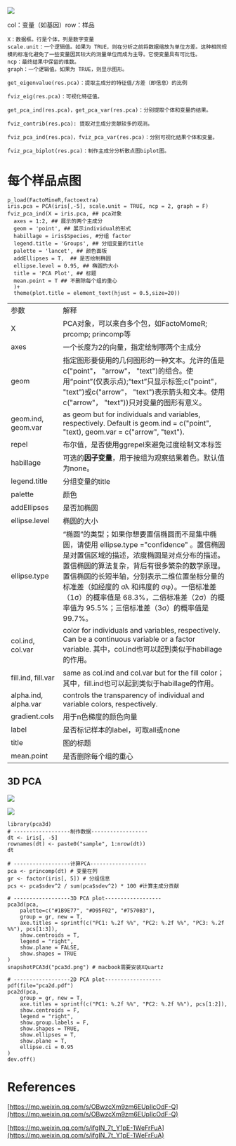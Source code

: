 ![](https://cdn.nlark.com/yuque/0/2024/png/975582/1725008354870-6b5ee8b0-ef66-47c4-ba9b-cf65012514e7.png)

col：变量（如基因）row：样品

```
X：数据框。行是个体，列是数字变量
scale.unit：一个逻辑值。如果为 TRUE，则在分析之前将数据缩放为单位方差。这种相同规模的标准化避免了一些变量因其较大的测量单位而成为主导。它使变量具有可比性。
ncp：最终结果中保留的维数。
graph：一个逻辑值。如果为 TRUE，则显示图形。
```

```
get_eigenvalue(res.pca)：提取主成分的特征值/方差（即信息）的比例

fviz_eig(res.pca)：可视化特征值。

get_pca_ind(res.pca)，get_pca_var(res.pca)：分别提取个体和变量的结果。

fviz_contrib(res.pca): 提取对主成分贡献较多的观测。

fviz_pca_ind(res.pca)，fviz_pca_var(res.pca)：分别可视化结果个体和变量。

fviz_pca_biplot(res.pca)：制作主成分分析散点图biplot图。
```

# 每个样品点图

```
p_load(FactoMineR,factoextra)
iris.pca = PCA(iris[,-5], scale.unit = TRUE, ncp = 2, graph = F)
fviz_pca_ind(X = iris.pca, ## pca对象
  axes = 1:2, ## 展示的两个主成分
  geom = 'point', ## 展示individual的形式
  habillage = iris$Species, #分组 factor
  legend.title = 'Groups', ## 分组变量的title
  palette = 'lancet', ## 颜色面板
  addEllipses = T,  ## 是否绘制椭圆
  ellipse.level = 0.95, ## 椭圆的大小
  title = 'PCA Plot', ## 标题
  mean.point = T ## 不删除每个组的重心
  )+
  theme(plot.title = element_text(hjust = 0.5,size=20))
```

|   |   |
|---|---|
|参数|解释|
|X|PCA对象，可以来自多个包，如FactoMomeR; prcomp; princomp等|
|axes|一个长度为2的向量，指定绘制哪两个主成分|
|geom|指定图形要使用的几何图形的一种文本。允许的值是c("point"， "arrow"， "text")的组合。使用“point”(仅表示点);“text”只显示标签;c("point"， "text")或c("arrow"， "text")表示箭头和文本。使用c("arrow"， "text"))只对变量的图形有意义。|
|geom.ind, geom.var|as geom but for individuals and variables, respectively. Default is geom.ind = c("point", "text), geom.var = c("arrow", "text").|
|repel|布尔值，是否使用ggrepel来避免过度绘制文本标签|
|habillage|可选的**因子变量**，用于按组为观察结果着色。默认值为none。|
|legend.title|分组变量的title|
|palette|颜色|
|addEllipses|是否加椭圆|
|ellipse.level|椭圆的大小|
|ellipse.type|“椭圆”的类型；如果你想要置信椭圆而不是集中椭圆，请使用 ellipse.type ="confidence" 。置信椭圆是对置信区域的描述，浓度椭圆是对点分布的描述。置信椭圆的算法复杂，背后有很多繁杂的数学原理。置信椭圆的长短半轴，分别表示二维位置坐标分量的标准差（如经度的 σλ 和纬度的 σφ）。一倍标准差（1σ）的概率值是 68.3%，二倍标准差（2σ）的概率值为 95.5%；三倍标准差（3σ）的概率值是 99.7%。|
|col.ind, col.var|color for individuals and variables, respectively. Can be a continuous variable or a factor variable. 其中，col.ind也可以起到类似于habillage的作用。|
|fill.ind, fill.var|same as col.ind and col.var but for the fill color；其中，fill.ind也可以起到类似于habillage的作用。|
|alpha.ind, alpha.var|controls the transparency of individual and variable colors, respectively.|
|gradient.cols|用于n色梯度的颜色向量|
|label|是否标记样本的label，可取all或none|
|title|图的标题|
|mean.point|是否删除每个组的重心|
## 3D PCA
![](https://cdn.nlark.com/yuque/0/2024/png/975582/1725008496861-8d9618fa-68d9-4725-8b0c-50163db25c66.png)

![](https://cdn.nlark.com/yuque/0/2024/png/975582/1725008496744-289c0b1d-fbc4-47be-a961-96050010cd4b.png)

```
library(pca3d)
# ------------------制作数据------------------
dt <- iris[, -5]
rownames(dt) <- paste0("sample", 1:nrow(dt))
dt

# ------------------计算PCA------------------
pca <- princomp(dt) # 变量在列
gr <- factor(iris[, 5]) # 分组信息
pcs <- pca$sdev^2 / sum(pca$sdev^2) * 100 #计算主成分贡献

# ------------------3D PCA plot------------------
pca3d(pca,
    palette=c("#1B9E77", "#D95F02", "#7570B3"),
    group = gr, new = T,
    axe.titles = sprintf(c("PC1: %.2f %%", "PC2: %.2f %%", "PC3: %.2f %%"), pcs[1:3]),
    show.centroids = T,
    legend = "right",
    show.plane = FALSE,
    show.shapes = TRUE
)
snapshotPCA3d("pca3d.png") # macbook需要安装XQuartz

# ------------------2D PCA plot------------------
pdf(file="pca2d.pdf")
pca2d(pca,
    group = gr, new = T,
    axe.titles = sprintf(c("PC1: %.2f %%", "PC2: %.2f %%"), pcs[1:2]),
    show.centroids = F,
    legend = "right",
    show.group.labels = F,
    show.shapes = TRUE,
    show.ellipses = T,
    show.plane = T,
    ellipse.ci = 0.95
)
dev.off()
```

# References

[https://mp.weixin.qq.com/s/OBwzcXm9zm6EUpIlcOdF-Q](https://mp.weixin.qq.com/s/OBwzcXm9zm6EUpIlcOdF-Q)

[https://mp.weixin.qq.com/s/ifgIN_7t_Y1pE-1WeFrFuA](https://mp.weixin.qq.com/s/ifgIN_7t_Y1pE-1WeFrFuA)